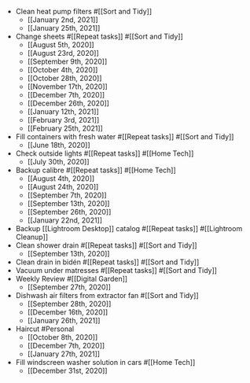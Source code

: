 - Clean heat pump filters #[[Sort and Tidy]]
    - [[January 2nd, 2021]]
    - [[January 25th, 2021]]
- Change sheets #[[Repeat tasks]] #[[Sort and Tidy]]
    - [[August 5th, 2020]]
    - [[August 23rd, 2020]]
    - [[September 9th, 2020]]
    - [[October 4th, 2020]]
    - [[October 28th, 2020]]
    - [[November 17th, 2020]]
    - [[December 7th, 2020]]
    - [[December 26th, 2020]]
    - [[January 12th, 2021]]
    - [[February 3rd, 2021]]
    - [[February 25th, 2021]]
- Fill containers with fresh water #[[Repeat tasks]] #[[Sort and Tidy]]
    - [[June 18th, 2020]]
- Check outside lights #[[Repeat tasks]] #[[Home Tech]]
    - [[July 30th, 2020]]
- Backup calibre #[[Repeat tasks]] #[[Home Tech]]
    - [[August 4th, 2020]]
    - [[August 24th, 2020]]
    - [[September 7th, 2020]]
    - [[September 13th, 2020]]
    - [[September 26th, 2020]]
    - [[January 22nd, 2021]]
- Backup [[Lightroom Desktop]] catalog #[[Repeat tasks]] #[[Lightroom Cleanup]]
- Clean shower drain #[[Repeat tasks]] #[[Sort and Tidy]]
    - [[September 13th, 2020]]
- Clean drain in bidén #[[Repeat tasks]] #[[Sort and Tidy]]
- Vacuum under matresses #[[Repeat tasks]] #[[Sort and Tidy]]
- Weekly Review #[[Digital Garden]]
    - [[September 27th, 2020]]
- Dishwash air filters from extractor fan #[[Sort and Tidy]]
    - [[September 28th, 2020]]
    - [[December 16th, 2020]]
    - [[January 26th, 2021]]
- Haircut #Personal
    - [[October 8th, 2020]] 
    - [[December 7th, 2020]]
    - [[January 27th, 2021]]
- Fill windscreen washer solution in cars #[[Home Tech]]
    - [[December 31st, 2020]] 

